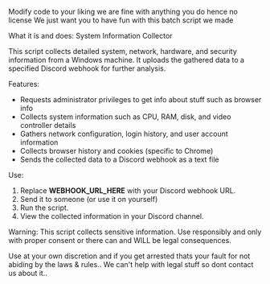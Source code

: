 Modify code to your liking we are fine with anything you do hence no license
We just want you to have fun with this batch script we made

What it is and does:
System Information Collector

This script collects detailed system, network, hardware, and security information from a Windows machine. It uploads the gathered data to a specified Discord webhook for further analysis.

Features:
- Requests administrator privileges to get info about stuff such as browser info
- Collects system information such as CPU, RAM, disk, and video controller details
- Gathers network configuration, login history, and user account information
- Collects browser history and cookies (specific to Chrome)
- Sends the collected data to a Discord webhook as a text file

Use:
1. Replace **WEBHOOK_URL_HERE** with your Discord webhook URL.
2. Send it to someone (or use it on yourself)
3. Run the script.
4. View the collected information in your Discord channel.

Warning:
This script collects sensitive information. Use responsibly and only with proper consent or there can and WILL be legal consequences.

Use at your own discretion and if you get arrested thats your fault for not abiding by the laws & rules..
We can't help with legal stuff so dont contact us about it..
